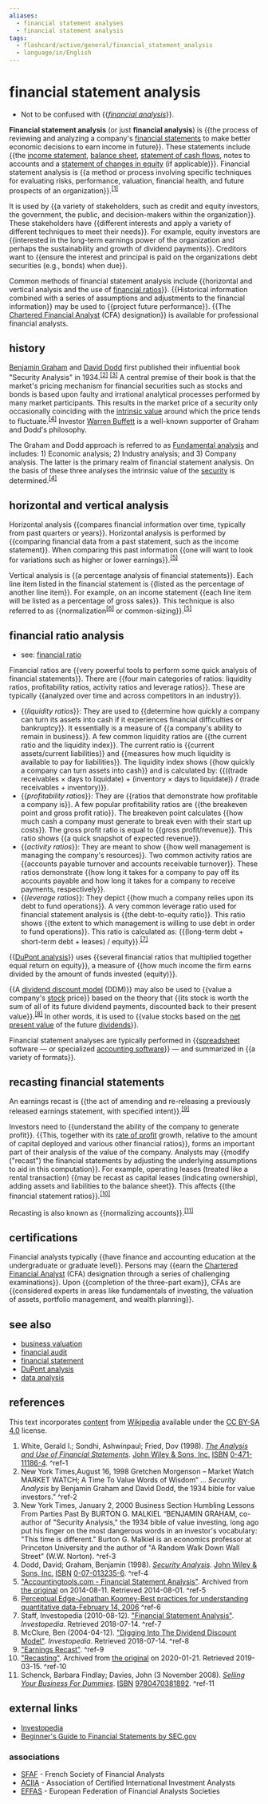 ```yaml
---
aliases:
  - financial statement analyses
  - financial statement analysis
tags:
  - flashcard/active/general/financial_statement_analysis
  - language/in/English
---
```


# financial statement analysis

- Not to be confused with {{_[financial analysis](financial%20analysis.md)_}}. <!--SR:!2024-11-26,49,310-->

__Financial statement analysis__ (or just __financial analysis__) is {{the process of reviewing and analyzing a company's [financial statements](financial%20statement.md) to make better economic decisions to earn income in future}}. These statements include {{the [income statement](income%20statement.md), [balance sheet](balance%20sheet.md), [statement of cash flows](cash%20flow%20statement.md), notes to accounts and a [statement of changes in equity](statement%20of%20changes%20in%20equity.md) (if applicable)}}. Financial statement analysis is {{a method or process involving specific techniques for evaluating risks, performance, valuation, financial health, and future prospects of an organization}}.<sup>[\[1\]](#^ref-1)</sup> <!--SR:!2024-11-30,53,310!2024-11-20,36,250!2025-03-06,118,290-->

It is used by {{a variety of stakeholders, such as credit and equity investors, the government, the public, and decision-makers within the organization}}. These stakeholders have {{different interests and apply a variety of different techniques to meet their needs}}. For example, equity investors are {{interested in the long-term earnings power of the organization and perhaps the sustainability and growth of dividend payments}}. Creditors want to {{ensure the interest and principal is paid on the organizations debt securities (e.g., bonds) when due}}. <!--SR:!2024-12-12,65,310!2024-11-20,43,290!2024-11-26,49,290!2024-12-16,67,310-->

Common methods of financial statement analysis include {{horizontal and vertical analysis and the use of [financial ratios](financial%20ratio.md)}}. {{Historical information combined with a series of assumptions and adjustments to the financial information}} may be used to {{project future performance}}. {{The [Chartered Financial Analyst](Chartered%20Financial%20Analyst.md) (CFA) designation}} is available for professional financial analysts. <!--SR:!2024-12-13,66,310!2024-12-18,69,310!2024-11-25,48,290!2024-12-10,63,310-->

## history

[Benjamin Graham](Benjamin%20Graham.md) and [David Dodd](David%20Dodd.md) first published their influential book "Security Analysis" in 1934.<sup>[\[2\]](#^ref-2)</sup> <sup>[\[3\]](#^ref-3)</sup> A central premise of their book is that the market's pricing mechanism for financial securities such as stocks and bonds is based upon faulty and irrational analytical processes performed by many market participants. This results in the market price of a security only occasionally coinciding with the [intrinsic value](intrinsic%20value%20(finance).md) around which the price tends to fluctuate.<sup>[\[4\]](#^ref-4)</sup> Investor [Warren Buffett](Warren%20Buffett.md) is a well-known supporter of Graham and Dodd's philosophy.

The Graham and Dodd approach is referred to as [Fundamental analysis](fundamental%20analysis.md) and includes: 1) Economic analysis; 2) Industry analysis; and 3) Company analysis. The latter is the primary realm of financial statement analysis. On the basis of these three analyses the intrinsic value of the [security](security%20(finance).md) is determined.<sup>[\[4\]](#^ref-4)</sup>

## horizontal and vertical analysis

Horizontal analysis {{compares financial information over time, typically from past quarters or years}}. Horizontal analysis is performed by {{comparing financial data from a past statement, such as the income statement}}. When comparing this past information {{one will want to look for variations such as higher or lower earnings}}.<sup>[\[5\]](#^ref-5)</sup> <!--SR:!2024-12-19,70,310!2024-11-28,51,310!2024-12-06,59,310-->

Vertical analysis is {{a percentage analysis of financial statements}}. Each line item listed in the financial statement is {{listed as the percentage of another line item}}. For example, on an income statement {{each line item will be listed as a percentage of gross sales}}. This technique is also referred to as {{normalization<sup>[\[6\]](#^ref-6)</sup> or common-sizing}}.<sup>[\[5\]](#^ref-5)</sup> <!--SR:!2024-12-06,59,310!2025-02-28,117,290!2024-12-14,67,310!2024-12-22,73,310-->

## financial ratio analysis

- see: [financial ratio](financial%20ratio.md)

Financial ratios are {{very powerful tools to perform some quick analysis of financial statements}}. There are {{four main categories of ratios: liquidity ratios, profitability ratios, activity ratios and leverage ratios}}. These are typically {{analyzed over time and across competitors in an industry}}. <!--SR:!2024-11-21,44,290!2024-11-16,44,290!2024-12-04,57,310-->

- {{_liquidity ratios_}}: They are used to {{determine how quickly a company can turn its assets into cash if it experiences financial difficulties or bankruptcy}}. It essentially is a measure of {{a company's ability to remain in business}}. A few common liquidity ratios are {{the current ratio and the liquidity index}}. The current ratio is {{current assets/current liabilities}} and {{measures how much liquidity is available to pay for liabilities}}. The liquidity index shows {{how quickly a company can turn assets into cash}} and is calculated by: {{((trade receivables × days to liquidate) + (inventory × days to liquidate)) / (trade receivables + inventory)}}.
- {{_profitability ratios_}}: They are {{ratios that demonstrate how profitable a company is}}. A few popular profitability ratios are {{the breakeven point and gross profit ratio}}. The breakeven point calculates {{how much cash a company must generate to break even with their start up costs}}. The gross profit ratio is equal to {{gross profit/revenue}}. This ratio shows {{a quick snapshot of expected revenue}}.
- {{_activity ratios_}}: They are meant to show {{how well management is managing the company's resources}}. Two common activity ratios are {{accounts payable turnover and accounts receivable turnover}}. These ratios demonstrate {{how long it takes for a company to pay off its accounts payable and how long it takes for a company to receive payments, respectively}}.
- {{_leverage ratios_}}: They depict {{how much a company relies upon its debt to fund operations}}. A very common leverage ratio used for financial statement analysis is {{the debt-to-equity ratio}}. This ratio shows {{the extent to which management is willing to use debt in order to fund operations}}. This ratio is calculated as: {{(long-term debt + short-term debt + leases) / equity}}.<sup>[\[7\]](#^ref-7)</sup> <!--SR:!2024-12-08,61,310!2024-12-20,71,310!2024-11-12,40,290!2024-12-14,65,310!2024-11-13,41,290!2024-11-13,36,290!2024-11-29,52,310!2024-12-15,66,310!2024-12-11,64,310!2024-12-05,58,310!2025-04-13,155,310!2025-02-16,109,290!2024-12-05,58,310!2024-12-01,54,310!2024-12-13,66,310!2025-03-04,124,310!2024-12-11,55,270!2024-11-17,40,290!2024-11-17,40,290!2024-11-27,50,310!2024-12-02,55,310!2025-01-15,84,290!2024-11-23,46,290-->

{{[DuPont analysis](DuPont%20analysis.md)}} uses {{several financial ratios that multiplied together equal return on equity}}, a measure of {{how much income the firm earns divided by the amount of funds invested (equity)}}. <!--SR:!2024-12-01,54,310!2024-11-30,53,310!2024-11-19,42,290-->

{{A [dividend discount model](dividend%20discount%20model.md) (DDM)}} may also be used to {{value a company's [stock](stock.md) price}} based on the theory that {{its stock is worth the sum of all of its future dividend payments, discounted back to their present value}}.<sup>[\[8\]](#^ref-8)</sup> In other words, it is used to {{value stocks based on the [net present value](net%20present%20value.md) of the future [dividends](dividend.md)}}. <!--SR:!2024-12-05,58,310!2024-12-02,55,310!2024-12-02,55,310!2025-03-23,139,310-->

Financial statement analyses are typically performed in {{[spreadsheet](spreadsheet.md) software — or specialized [accounting software](accounting%20software.md)}} — and summarized in {{a variety of formats}}. <!--SR:!2024-12-15,68,310!2024-12-12,65,310-->

## recasting financial statements

An earnings recast is {{the act of amending and re-releasing a previously released earnings statement, with specified intent}}.<sup>[\[9\]](#^ref-9)</sup> <!--SR:!2024-11-27,50,290-->

Investors need to {{understand the ability of the company to generate profit}}. {{This, together with its [rate of profit](rate%20of%20profit.md) growth, relative to the amount of capital deployed and various other financial ratios}}, forms an important part of their analysis of the value of the company. Analysts may {{modify ("recast") the financial statements by adjusting the underlying assumptions to aid in this computation}}. For example, operating leases (treated like a rental transaction) {{may be recast as capital leases (indicating ownership), adding assets and liabilities to the balance sheet}}. This affects {{the financial statement ratios}}.<sup>[\[10\]](#^ref-10)</sup> <!--SR:!2024-12-21,72,310!2025-01-26,81,270!2025-03-31,145,310!2024-11-11,34,290!2024-11-28,51,310-->

Recasting is also known as {{normalizing accounts}}.<sup>[\[11\]](#^ref-11)</sup> <!--SR:!2024-12-17,68,310-->

## certifications

Financial analysts typically {{have finance and accounting education at the undergraduate or graduate level}}. Persons may {{earn the [Chartered Financial Analyst](Chartered%20Financial%20Analyst.md) (CFA) designation through a series of challenging examinations}}. Upon {{completion of the three-part exam}}, CFAs are {{considered experts in areas like fundamentals of investing, the valuation of assets, portfolio management, and wealth planning}}. <!--SR:!2024-11-27,48,290!2024-12-01,54,310!2024-11-28,51,310!2024-11-23,46,290-->

## see also

- [business valuation](business%20valuation.md)
- [financial audit](financial%20audit.md)
- [financial statement](financial%20statement.md)
- [DuPont analysis](DuPont%20analysis.md)
- [data analysis](data%20analysis.md)

## references

This text incorporates [content](https://en.wikipedia.org/wiki/financial_statement_analysis) from [Wikipedia](Wikipedia.md) available under the [CC BY-SA 4.0](https://creativecommons.org/licenses/by-sa/4.0/) license.

1. White, Gerald I.; Sondhi, Ashwinpaul; Fried, Dov (1998). _[The Analysis and Use of Financial Statements](The%20Analysis%20and%20Use%20of%20Financial%20Statements.md)_. [John Wiley & Sons, Inc.](wiley%20(publisher).md) [ISBN](ISBN.md) [0-471-11186-4](https://en.wikipedia.org/wiki/Special%3ABookSources/0-471-11186-4). <a id="^ref-1"></a>^ref-1
2. New York Times,August 16, 1998 Gretchen Morgenson – Market Watch MARKET WATCH; A Time To Value Words of Wisdom“ … _Security Analysis_ by Benjamin Graham and David Dodd, the 1934 bible for value investors.” <a id="^ref-2"></a>^ref-2
3. New York Times, January 2, 2000 Business Section Humbling Lessons From Parties Past By BURTON G. MALKIEL “BENJAMIN GRAHAM, co-author of "Security Analysis," the 1934 bible of value investing, long ago put his finger on the most dangerous words in an investor's vocabulary: "This time is different." Burton G. Malkiel is an economics professor at Princeton University and the author of "A Random Walk Down Wall Street" (W.W. Norton). <a id="^ref-3"></a>^ref-3
4. Dodd, David; Graham, Benjamin (1998). _[Security Analysis](Security%20Analysis%20(book).md)_. [John Wiley & Sons, Inc.](wiley%20(publisher).md) [ISBN](ISBN.md) [0-07-013235-6](https://en.wikipedia.org/wiki/Special%3ABookSources/0-07-013235-6). <a id="^ref-4"></a>^ref-4
5. ["Accountingtools.com - Financial Statement Analysis"](https://web.archive.org/web/20140811125748/http://www.accountingtools.com/financial-statement-analysis). Archived from [the original](http://www.accountingtools.com/financial-statement-analysis) on 2014-08-11. Retrieved 2014-08-01. <a id="^ref-5"></a>^ref-5
6. [Perceptual Edge-Jonathan Koomey-Best practices for understanding quantitative data-February 14, 2006](http://www.perceptualedge.com/articles/b-eye/quantitative_data.pdf) <a id="^ref-6"></a>^ref-6
7. Staff, Investopedia (2010-08-12). ["Financial Statement Analysis"](http://www.investopedia.com/terms/f/financial-statement-analysis.asp). _Investopedia_. Retrieved 2018-07-14. <a id="^ref-7"></a>^ref-7
8. McClure, Ben (2004-04-12). ["Digging Into The Dividend Discount Model"](http://www.investopedia.com/articles/fundamental/04/041404.asp). _Investopedia_. Retrieved 2018-07-14. <a id="^ref-8"></a>^ref-8
9. ["Earnings Recast"](https://www.investopedia.com/terms/e/earningsrecast.asp). <a id="^ref-9"></a>^ref-9
10. ["Recasting"](https://web.archive.org/web/20200121202708/http://www.bytestart.co.uk/maximise-price-selling-business.html). Archived from [the original](http://www.bytestart.co.uk/maximise-price-selling-business.html/) on 2020-01-21. Retrieved 2019-03-15. <a id="^ref-10"></a>^ref-10
11. Schenck, Barbara Findlay; Davies, John (3 November 2008). [_Selling Your Business For Dummies_](https://books.google.com/books?id=wgH4oNnzOvYC&dq=recasting+financials&pg=PA107). [ISBN](ISBN.md) [9780470381892](https://en.wikipedia.org/wiki/Special%3ABookSources/9780470381892). <a id="^ref-11"></a>^ref-11

## external links

- [Investopedia](http://www.investopedia.com/terms/f/financial-statement-analysis.asp)
- [Beginner's Guide to Financial Statements by SEC.gov](https://www.sec.gov/investor/pubs/begfinstmtguide.htm)

### associations

- [SFAF](http://www.sfaf.com/) - French Society of Financial Analysts
- [ACIIA](http://www.aciia.org/) - Association of Certified International Investment Analysts
- [EFFAS](https://web.archive.org/web/20090317063049/http://www.effas.com/) - European Federation of Financial Analysts Societies
